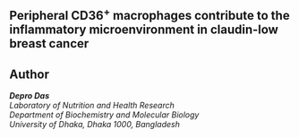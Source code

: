 ## Peripheral CD36<sup>+</sup> macrophages contribute to the inflammatory microenvironment in claudin-low breast cancer 


## Author 

_**Depro Das**_ <br/> 
*Laboratory of Nutrition and Health Research <br/> 
Department of Biochemistry and Molecular Biology <br/> 
University of Dhaka, Dhaka 1000, Bangladesh*   
